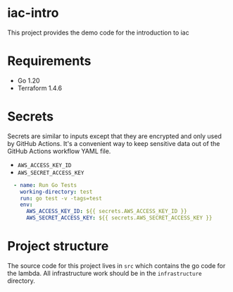 # iac-intro

This project provides the demo code for the introduction to iac

# Requirements

- Go 1.20
- Terraform 1.4.6

# Secrets
Secrets are similar to inputs except that they are encrypted and only used by GitHub Actions. It's a convenient way to keep sensitive data out of the GitHub Actions workflow YAML file.

* `AWS_ACCESS_KEY_ID`
* `AWS_SECRET_ACCESS_KEY`

```yaml
  - name: Run Go Tests
    working-directory: test
    run: go test -v -tags=test
    env:
      AWS_ACCESS_KEY_ID: ${{ secrets.AWS_ACCESS_KEY_ID }}
      AWS_SECRET_ACCESS_KEY: ${{ secrets.AWS_SECRET_ACCESS_KEY }}
```


# Project structure

The source code for this project lives in `src` which contains the go code
for the lambda. All infrastructure work should be in the `infrastructure`
directory.
